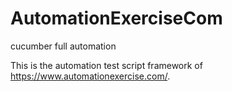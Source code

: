 # AutomationExerciseCom
cucumber full automation


This is the automation test script framework of https://www.automationexercise.com/. <br>

